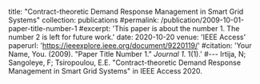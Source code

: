 title: "Contract-theoretic Demand Response Management in Smart Grid Systems"
collection: publications
#permalink: /publication/2009-10-01-paper-title-number-1
#excerpt: 'This paper is about the number 1. The number 2 is left for future work.'
date: 2020-10-20
venue: 'IEEE Access'
paperurl: 'https://ieeexplore.ieee.org/document/9220119/'
#citation: 'Your Name, You. (2009). &quot;Paper Title Number 1.&quot; <i>Journal 1</i>. 1(1).'
#---
Irtija, N; Sangoleye, F; Tsiropoulou, E.E. "Contract-theoretic Demand Response Management in Smart Grid Systems" in IEEE Access 2020.

